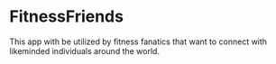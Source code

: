 # FitnessFriends
This app with be utilized by fitness fanatics that want to connect with likeminded individuals around the world.
